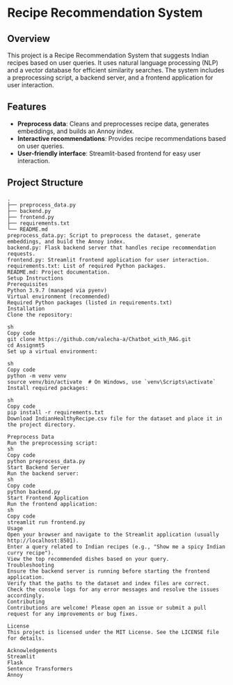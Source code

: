 # Recipe Recommendation System

## Overview

This project is a Recipe Recommendation System that suggests Indian recipes based on user queries. It uses natural language processing (NLP) and a vector database for efficient similarity searches. The system includes a preprocessing script, a backend server, and a frontend application for user interaction.

## Features

- **Preprocess data**: Cleans and preprocesses recipe data, generates embeddings, and builds an Annoy index.
- **Interactive recommendations**: Provides recipe recommendations based on user queries.
- **User-friendly interface**: Streamlit-based frontend for easy user interaction.

## Project Structure

```plaintext
.
├── preprocess_data.py
├── backend.py
├── frontend.py
├── requirements.txt
└── README.md
preprocess_data.py: Script to preprocess the dataset, generate embeddings, and build the Annoy index.
backend.py: Flask backend server that handles recipe recommendation requests.
frontend.py: Streamlit frontend application for user interaction.
requirements.txt: List of required Python packages.
README.md: Project documentation.
Setup Instructions
Prerequisites
Python 3.9.7 (managed via pyenv)
Virtual environment (recommended)
Required Python packages (listed in requirements.txt)
Installation
Clone the repository:

sh
Copy code
git clone https://github.com/valecha-a/Chatbot_with_RAG.git
cd Assignmt5
Set up a virtual environment:

sh
Copy code
python -m venv venv
source venv/bin/activate  # On Windows, use `venv\Scripts\activate`
Install required packages:

sh
Copy code
pip install -r requirements.txt
Download IndianHealthyRecipe.csv file for the dataset and place it in the project directory.

Preprocess Data
Run the preprocessing script:
sh
Copy code
python preprocess_data.py
Start Backend Server
Run the backend server:
sh
Copy code
python backend.py
Start Frontend Application
Run the frontend application:
sh
Copy code
streamlit run frontend.py
Usage
Open your browser and navigate to the Streamlit application (usually http://localhost:8501).
Enter a query related to Indian recipes (e.g., "Show me a spicy Indian curry recipe").
View the top recommended dishes based on your query.
Troubleshooting
Ensure the backend server is running before starting the frontend application.
Verify that the paths to the dataset and index files are correct.
Check the console logs for any error messages and resolve the issues accordingly.
Contributing
Contributions are welcome! Please open an issue or submit a pull request for any improvements or bug fixes.

License
This project is licensed under the MIT License. See the LICENSE file for details.

Acknowledgements
Streamlit
Flask
Sentence Transformers
Annoy






